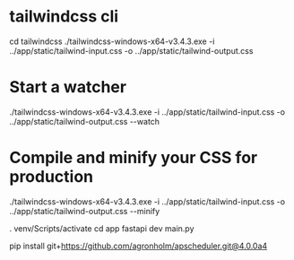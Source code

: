 # tailwindcss cli

cd tailwindcss
./tailwindcss-windows-x64-v3.4.3.exe -i ../app/static/tailwind-input.css -o ../app/static/tailwind-output.css

# Start a watcher

./tailwindcss-windows-x64-v3.4.3.exe -i ../app/static/tailwind-input.css -o ../app/static/tailwind-output.css --watch

# Compile and minify your CSS for production

./tailwindcss-windows-x64-v3.4.3.exe -i ../app/static/tailwind-input.css -o ../app/static/tailwind-output.css --minify

. venv/Scripts/activate
cd app
fastapi dev main.py

pip install git+https://github.com/agronholm/apscheduler.git@4.0.0a4
